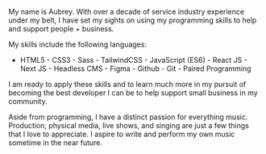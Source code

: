 My name is Aubrey. With over a decade of service industry experience under my belt, I have set my sights on using my programming skills to help and support people + business.

My skills include the following languages:
- HTML5 - CSS3 - Sass - TailwindCSS - JavaScript (ES6) - React JS - Next JS - Headless CMS - Figma - Github - Git - Paired Programming

I am ready to apply these skills and to learn much more in my pursuit of becoming the best developer I can be to help support small business in my community.

Aside from programming, I have a distinct passion for everything music. Production, physical media, live shows, and singing are just a few things that I love to appreciate. I aspire to write and perform my own music sometime in the near future.
